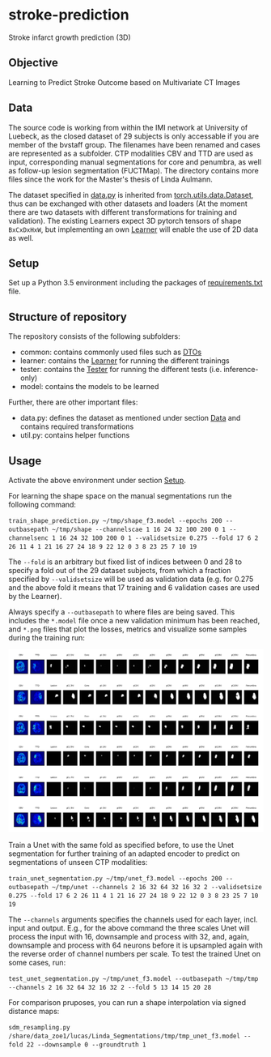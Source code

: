 # stroke-prediction
Stroke infarct growth prediction (3D)

## Objective
Learning to Predict Stroke Outcome based on Multivariate CT Images

## Data
The source code is working from within the IMI network at University of Luebeck, as the closed dataset of 29 subjects is only accessable if you are member of the bvstaff group. The filenames have been renamed and cases are represented as a subfolder. CTP modalities CBV and TTD are used as input, corresponding manual segmentations for core and penumbra, as well as follow-up lesion segmentation (FUCTMap). The directory contains more files since the work for the Master's thesis of Linda Aulmann.

The dataset specified in [data.py](data.py) is inherited from [torch.utils.data.Dataset](https://pytorch.org/docs/stable/_modules/torch/utils/data/dataset.html#Dataset), thus can be exchanged with other datasets and loaders (At the moment there are two datasets with different transformations for training and validation). The existing Learners expect 3D pytorch tensors of shape `BxCxDxHxW`, but implementing an own [Learner](learner/Learner.py) will enable the use of 2D data as well.

## Setup
Set up a Python 3.5 environment including the packages of [requirements.txt](requirements.txt) file.

## Structure of repository
The repository consists of the following subfolders:
- common: contains commonly used files such as [DTOs](common/Dto.py)
- learner: contains the [Learner](learner/Learner.py) for running the different trainings
- tester: contains the [Tester](tester/Tester.py) for running the different tests (i.e. inference-only)
- model: contains the models to be learned

Further, there are other important files:
- data.py: defines the dataset as mentioned under section [Data](README.md#data) and contains required transformations
- util.py: contains helper functions

## Usage
Activate the above environment under section [Setup](README.md#setup).

For learning the shape space on the manual segmentations run the following command:

`train_shape_prediction.py ~/tmp/shape_f3.model --epochs 200 --outbasepath ~/tmp/shape --channelscae 1 16 24 32 100 200 0 1 --channelsenc 1 16 24 32 100 200 0 1 --validsetsize 0.275 --fold 17 6 2 26 11 4 1 21 16 27 24 18 9 22 12 0 3 8 23 25 7 10 19`

The `--fold` is an arbitrary but fixed list of indices between 0 and 28 to specify a fold out of the 29 dataset subjects, from which a fraction specified by `--validsetsize` will be used as validation data (e.g. for 0.275 and the above fold it means that 17 training and 6 validation cases are used by the Learner).

Always specify a `--outbasepath` to where files are being saved. This includes the `*.model` file once a new validation minimum has been reached, and `*.png` files that plot the losses, metrics and visualize some samples during the training run:

![](sample_output.png)

Train a Unet with the same fold as specified before, to use the Unet segmentation for further training of an adapted encoder to predict on segmentations of unseen CTP modalities:

`train_unet_segmentation.py ~/tmp/unet_f3.model --epochs 200 --outbasepath ~/tmp/unet --channels 2 16 32 64 32 16 32 2 --validsetsize 0.275 --fold 17 6 2 26 11 4 1 21 16 27 24 18 9 22 12 0 3 8 23 25 7 10 19`

The `--channels` arguments specifies the channels used for each layer, incl. input and output. E.g., for the above command the three scales Unet will process the input with 16, downsample and process with 32, and, again, downsample and process with 64 neurons before it is upsampled again with the reverse order of channel numbers per scale. To test the trained Unet on some cases, run:

`test_unet_segmentation.py ~/tmp/unet_f3.model --outbasepath ~/tmp/tmp --channels 2 16 32 64 32 16 32 2 --fold 5 13 14 15 20 28`

For comparison pruposes, you can run a shape interpolation via signed distance maps:

`sdm_resampling.py /share/data_zoe1/lucas/Linda_Segmentations/tmp/tmp_unet_f3.model --fold 22 --downsample 0 --groundtruth 1`

